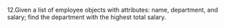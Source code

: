 12.Given a list of employee objects with attributes: name, department, and salary; find the department with the highest
total salary.